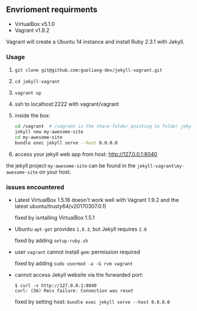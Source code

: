## Envrioment requirments
 - VirtualBox v5.1.0
 - Vagrant v1.9.2

Vagrant will create a Ubuntu 14 instance and install Ruby 2.3.1 with Jekyll. 

### Usage

 1. `git clone git@github.com:guoliang-dev/jekyll-vagrant.git` 
 2. `cd jekyll-vagrant`
 3. `vagrant up`
 4. ssh to localhost:2222 with vagrant/vagrant
 5. inside the box: 
 
    ```bash 
    cd /vagrant  # /vagrant is the share folder pointing to folder jekyll-vagrant in the host. 
    jekyll new my-awesome-site
    cd my-awesome-site
    bundle exec jekyll serve --host 0.0.0.0
    ```
 6. access your jekyll web app from host: http://127.0.0.1:8040

the jekyll project `my-awesome-site` can be found in the `jekyll-vagrant\my-awesome-site` on your host. 

### issues encountered
 - Latest VirtualBox 1.5.16 doesn't work well with Vagrant 1.9.2 and the latest ubuntu/trusty64(v20170307.0.1)
     
     fixed by isntalling VirtualBox 1.5.1
 - Ubuntu `apt-get` provides `1.9.3`, but Jekyll requires `2.0`
     
     fixed by adding `setup-ruby.sh`
     
 - user `vagrant` cannot install `gem`: permission required 

      fixed by adding `sudo usermod -a -G rvm vagrant`
      
 - cannot access Jekyll website via the forwarded port: 
    
    ```
   $ curl -v http://127.0.0.1:8040
   curl: (56) Recv failure: Connection was reset
   ```
    fixed by setting host: `bundle exec jekyll serve --host 0.0.0.0`
